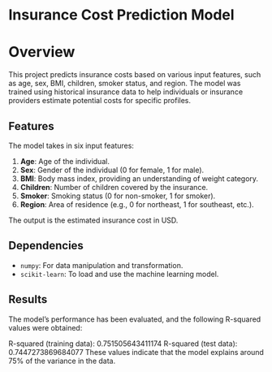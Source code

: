 # Insurance Cost Prediction Model

# Overview

This project predicts insurance costs based on various input features, such as age, sex, BMI, children, smoker status, and region. The model was trained using historical insurance data to help individuals or insurance providers estimate potential costs for specific profiles.

## Features

The model takes in six input features:
1. **Age**: Age of the individual.
2. **Sex**: Gender of the individual (0 for female, 1 for male).
3. **BMI**: Body mass index, providing an understanding of weight category.
4. **Children**: Number of children covered by the insurance.
5. **Smoker**: Smoking status (0 for non-smoker, 1 for smoker).
6. **Region**: Area of residence (e.g., 0 for northeast, 1 for southeast, etc.).

The output is the estimated insurance cost in USD.

## Dependencies

- `numpy`: For data manipulation and transformation.
- `scikit-learn`: To load and use the machine learning model.

  
## Results
The model’s performance has been evaluated, and the following R-squared values were obtained:

R-squared (training data): 0.751505643411174
R-squared (test data): 0.7447273869684077
These values indicate that the model explains around 75% of the variance in the data.


